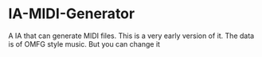 # IA-MIDI-Generator
A IA that can generate MIDI files. This is a very early version of it. The data is of OMFG style music. But you can change it
